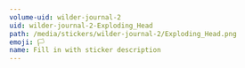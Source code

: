 ```yaml
---
volume-uid: wilder-journal-2
uid: wilder-journal-2-Exploding_Head
path: /media/stickers/wilder-journal-2/Exploding_Head.png
emoji: 🏳️
name: Fill in with sticker description
---
```

